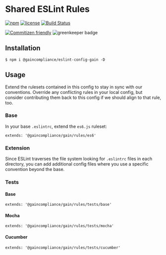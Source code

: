 # Shared ESLint Rules

[![npm](https://img.shields.io/npm/v/@gaincompliance/eslint-config-gain.svg?maxAge=2592000)](https://www.npmjs.com/package/@gaincompliance/eslint-config-gain)
[![license](https://img.shields.io/github/license/GainCompliance/eslint-config-gain.svg)](LICENSE)
[![Build Status](https://img.shields.io/travis/GainCompliance/eslint-config-gain/master.svg?style=flat)](https://travis-ci.org/GainCompliance/eslint-config-gain)

[![Commitizen friendly](https://img.shields.io/badge/commitizen-friendly-brightgreen.svg)](http://commitizen.github.io/cz-cli/)
![greenkeeper badge](https://badges.greenkeeper.io/GainCompliance/eslint-config-gain.svg)


## Installation
```
$ npm i @gaincompliance/eslint-config-gain -D
```

## Usage

Extend the rulesets contained in this config to stay in sync with our conventions. Override any conflicting rules in
your local config, but consider contributing them back to this config if we should align to that rule, too.

### Base
In your base `.eslintrc`, extend the `es6.js` ruleset:
```
extends: '@gaincompliance/gain/rules/es6'
```

### Extension
Since ESLint traverses the file system looking for `.eslintrc` files in each directory, you can add additional config
files where you use a specific convention beyond the base.

### Tests

#### Base
```
extends: '@gaincompliance/gain/rules/tests/base'
```

#### Mocha
```
extends: '@gaincompliance/gain/rules/tests/mocha'
```

#### Cucumber
```
extends: '@gaincompliance/gain/rules/tests/cucumber'
```
